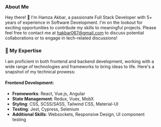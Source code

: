 ### About Me

Hey there! 👋 I'm Hamza Akbar, a passionate Full Stack Developer with 5+ years of experience in Software Development. I'm on the lookout for exciting opportunities to contribute my skills to meaningful projects. 
Please feel free to contact me at [hakbar067@gmail.com](mailto:hakbar067@gmail.com) to discuss potential collaborations or to engage in tech-related discussions!

### 🚀 My Expertise

I  am proficient in both frontend and backend development, working with a wide range of technologies and frameworks to bring ideas to life. Here's a snapshot of my technical prowess:

#### Frontend Development:
- **Frameworks**: React, Vue.js, Angular
- **State Management**: Redux, Vuex, MobX
- **Styling**: CSS, SCSS/SASS, Tailwind CSS, Material-UI
- **Testing**: Jest, Cypress, Selenium
- **Additional Skills**: Websockets, Responsive Design, UI component testing